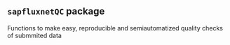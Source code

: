 ## `sapfluxnetQC` package

Functions to make easy, reproducible and semiautomatized quality checks of submmited data
